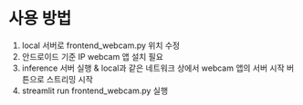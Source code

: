 # 사용 방법

1. local 서버로 frontend_webcam.py 위치 수정
2. 안드로이드 기준 IP webcam 앱 설치 필요
3. inference 서버 실행 & local과 같은 네트워크 상에서 webcam 앱의 서버 시작 버튼으로 스트리밍 시작
4. streamlit run frontend_webcam.py 실행 